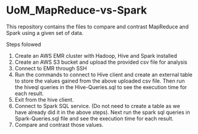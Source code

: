 # UoM_MapReduce-vs-Spark

This repository contains the files to compare and contrast MapReduce and Spark using a given set of data.

Steps folowed
1. Create an AWS EMR cluster with Hadoop, Hive and Spark installed
2. Create an AWS S3 bucket and upload the provided csv file for analysis
3. Connect to EMR through SSH
4. Run the commands to connect to Hive client and create an external table to store the values gained from the above uploaded csv file. Then run the hiveql queries in the Hive-Queries.sql to see the execution time for each result.
5. Exit from the hive client.
6. Connect to Spark SQL service. (Do not need to create a table as we have already did it in the above steps). Next run the spark sql queries in Spark-Queries.sql file and see the execution time for each result.
7. Compare and contrast those values.
